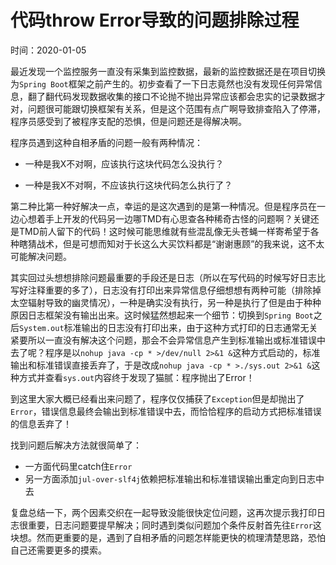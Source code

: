 # 代码throw Error导致的问题排除过程

时间：2020-01-05

最近发现一个监控服务一直没有采集到监控数据，最新的监控数据还是在项目切换为`Spring Boot`框架之前产生的。初步查看了一下日志竟然也没有发现任何异常信息，翻了翻代码发现数据收集的接口不论抛不抛出异常应该都会忠实的记录数据才对，问题很可能跟切换框架有关系，但是这个范围有点广啊导致排查陷入了停滞，程序员感受到了被程序支配的恐惧，但是问题还是得解决啊。

程序员遇到这种自相矛盾的问题一般有两种情况：

- 一种是我X不对啊，应该执行这块代码怎么没执行？

- 一种是我X不对啊，不应该执行这块代码怎么执行了？

第二种比第一种好解决一点，幸运的是这次遇到的是第一种情况。但是程序员在一边心想着手上开发的代码另一边哪TMD有心思查各种稀奇古怪的问题啊？关键还是TMD前人留下的代码！这时候可能思维就有些混乱像无头苍蝇一样寄希望于各种瞎猜战术，但是可想而知对于长这么大买饮料都是“谢谢惠顾”的我来说，这不太可能解决问题。

其实回过头想想排除问题最重要的手段还是日志（所以在写代码的时候写好日志比写好注释重要的多了），日志没有打印出来异常信息仔细想想有两种可能（排除掉太空辐射导致的幽灵情况），一种是确实没有执行，另一种是执行了但是由于种种原因日志框架没有输出出来。这时候猛然想起来一个细节：切换到`Spring Boot`之后`System.out`标准输出的日志没有打印出来，由于这种方式打印的日志通常无关紧要所以一直没有解决这个问题，那会不会异常信息产生到标准输出或标准错误中去了呢？程序是以`nohup java -cp * >/dev/null 2>&1 &`这种方式启动的，标准输出和标准错误直接丢弃了，于是改成`nohup java -cp * >./sys.out 2>&1 &`这种方式并查看`sys.out`内容终于发现了猫腻：程序抛出了Error！

到这里大家大概已经看出来问题了，程序仅仅捕获了`Exception`但是却抛出了`Error`，错误信息最终会输出到标准错误中去，而恰恰程序的启动方式把标准错误的信息丢弃了！

找到问题后解决方法就很简单了：

- 一方面代码里catch住`Error`
- 另一方面添加`jul-over-slf4j`依赖把标准输出和标准错误输出重定向到日志中去

复盘总结一下，两个因素交织在一起导致没能很快定位问题，这再次提示我打印日志很重要，日志问题要提早解决；同时遇到类似问题加个条件反射首先往`Error`这块想。然而更重要的是，遇到了自相矛盾的问题怎样能更快的梳理清楚思路，恐怕自己还需要更多的摸索。